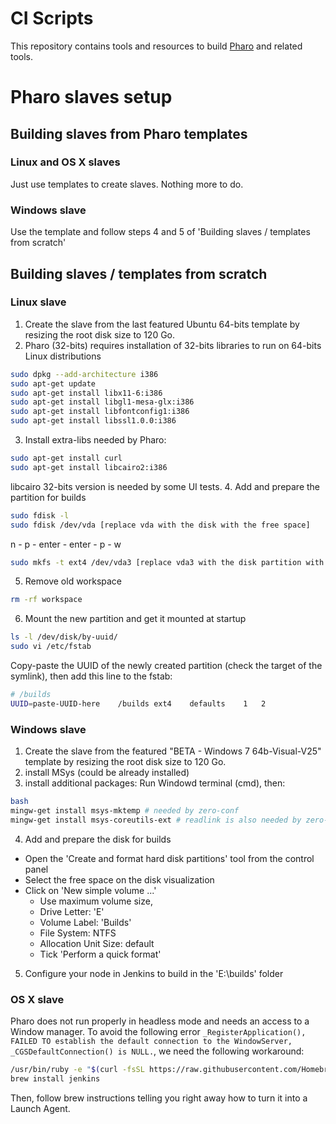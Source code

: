 # CI Scripts

This repository contains tools and resources to build
[Pharo](http://www.pharo.org) and related tools.

# Pharo slaves setup
## Building slaves from Pharo templates
### Linux and OS X slaves
Just use templates to create slaves. Nothing more to do.
### Windows slave
Use the template and follow steps 4 and 5 of 'Building slaves / templates from scratch'

## Building slaves / templates from scratch
### Linux slave
1. Create the slave from the last featured Ubuntu 64-bits template by resizing the root disk size to 120 Go. 
2. Pharo (32-bits) requires installation of 32-bits libraries to run on 64-bits Linux distributions
```bash
sudo dpkg --add-architecture i386
sudo apt-get update
sudo apt-get install libx11-6:i386
sudo apt-get install libgl1-mesa-glx:i386
sudo apt-get install libfontconfig1:i386
sudo apt-get install libssl1.0.0:i386
```
3. Install extra-libs needed by Pharo:
```bash
sudo apt-get install curl
sudo apt-get install libcairo2:i386
```
libcairo 32-bits version is needed by some UI tests.
4. Add and prepare the partition for builds
```bash
sudo fdisk -l
sudo fdisk /dev/vda [replace vda with the disk with the free space]
```
n - p - enter - enter - p - w
```bash
sudo mkfs -t ext4 /dev/vda3 [replace vda3 with the disk partition with the free space]
```
5. Remove old workspace
```bash
rm -rf workspace
```
6. Mount the new partition and get it mounted at startup
```bash
ls -l /dev/disk/by-uuid/
sudo vi /etc/fstab
```
Copy-paste the UUID of the newly created partition (check the target of the symlink), then add this line to the fstab:
```bash
# /builds
UUID=paste-UUID-here	/builds	ext4	defaults	1	2
```

### Windows slave
1. Create the slave from the featured "BETA - Windows 7 64b-Visual-V25"  template by resizing the root disk size to 120 Go. 
2. install MSys (could be already installed)
3. install additional packages:
Run Windowd terminal (cmd), then:
```bash
bash
mingw-get install msys-mktemp # needed by zero-conf
mingw-get install msys-coreutils-ext # readlink is also needed by zero-conf
```
4. Add and prepare the disk for builds
- Open the 'Create and format hard disk partitions' tool from the control panel
- Select the free space on the disk visualization
- Click on 'New simple volume ...'
  - Use maximum volume size,
  - Drive Letter: 'E'
  - Volume Label: 'Builds'
  - File System: NTFS
  - Allocation Unit Size: default
  - Tick 'Perform a quick format'
5. Configure your node in Jenkins to build in the 'E:\builds' folder

### OS X slave
Pharo does not run properly in headless mode and needs an access to a Window manager.
To avoid the following error `_RegisterApplication(), FAILED TO establish the default connection to the WindowServer, _CGSDefaultConnection() is NULL.`, we need the following workaround:
```bash
/usr/bin/ruby -e "$(curl -fsSL https://raw.githubusercontent.com/Homebrew/install/master/install)" # Install brew
brew install jenkins
```
Then, follow brew instructions telling you right away how to turn it into a Launch Agent.
